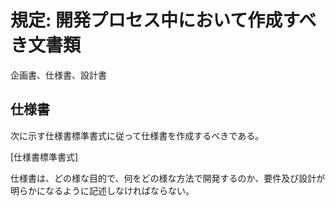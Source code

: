 # 規定: 開発プロセス中において作成すべき文書類

企画書、仕様書、設計書

## 仕様書

次に示す仕様書標準書式に従って仕様書を作成するべきである。

[仕様書標準書式]

仕様書は、どの様な目的で、何をどの様な方法で開発するのか、要件及び設計が明らかになるように記述しなければならない。
